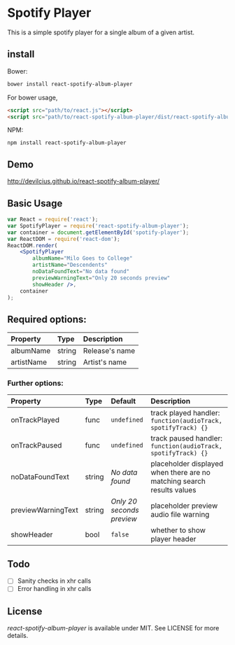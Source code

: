 # Spotify Player

This is a simple spotify player for a single album of a given artist.

## install

Bower:

```sh
bower install react-spotify-album-player
```

For bower usage,

```html
<script src="path/to/react.js"></script>
<script src="path/to/react-spotify-album-player/dist/react-spotify-album-player.js"></script>
```

NPM:

```
npm install react-spotify-album-player
```

## Demo

http://devilcius.github.io/react-spotify-album-player/

## Basic Usage

```jsx
var React = require('react');
var SpotifyPlayer = require('react-spotify-album-player');
var container = document.getElementById('spotify-player');
var ReactDOM = require('react-dom');
ReactDOM.render(
    <SpotifyPlayer
        albumName="Milo Goes to College"
        artistName="Descendents"
        noDataFoundText="No data found"
        previewWarningText="Only 20 seconds preview"
        showHeader />,
    container
);
```
## Required options:
Property			|	Type		|	Description
:-----------------------|:--------------|:--------------------------------
albumName 				|	string		|	 Release's name
artistName 				|	string		|	 Artist's name

### Further options:

Property			|	Type		|	Default | Description
:-----------------------|:--------------|:--------|:--------------------------------
onTrackPlayed 				|	func			|	`undefined` | track played handler: `function(audioTrack, spotifyTrack) {}`
onTrackPaused 				|	func |	`undefined`			|	 track paused handler: `function(audioTrack, spotifyTrack) {}`
noDataFoundText 			|	string		| _No data found_ |	 placeholder displayed when there are no matching search results values
previewWarningText 			|	string		| _Only 20 seconds preview_ |	 placeholder preview audio file warning
showHeader 				|	bool		| `false` |	 whether to show player header

## Todo

- [ ] Sanity checks in xhr calls
- [ ] Error handling in xhr calls

## License

*react-spotify-album-player* is available under MIT. See LICENSE for more details.
